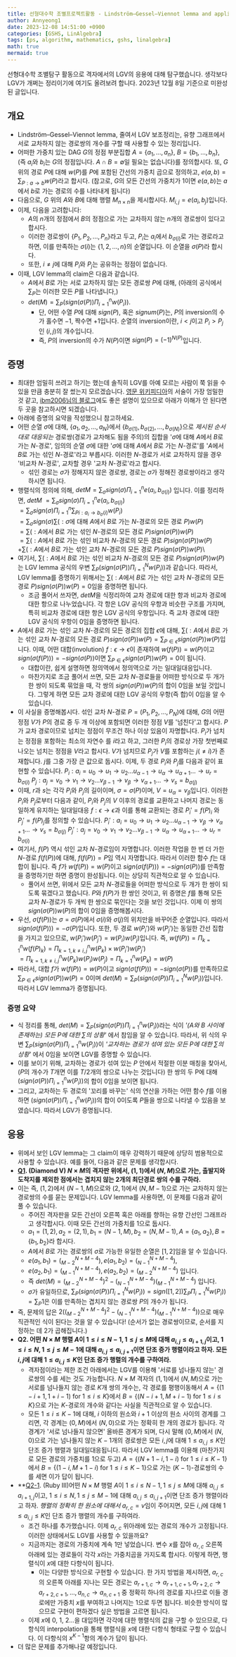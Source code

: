 ```yaml
---
title: 선형대수학 조별프로젝트활동 - Lindström–Gessel–Viennot lemma and applications
author: Annyeong1
date: 2023-12-08 14:51:00 +0900
categories: [GSHS, LinAlgebra]
tags: [ps, algorithm, mathematics, gshs, linalgebra]
math: true
mermaid: true
---
```

선형대수학 조별탐구 활동으로 격자에서의 LGV의 응용에 대해 탐구했습니다. 생각보다 LGV가 개쩌는 정리이기에 여기도 올려보려 합니다. 2023년 12월 8일 기준으로 미완성된 글입니다.
## 개요
- Lindström–Gessel–Viennot lemma, 줄여서 LGV 보조정리는, 유향 그래프에서 서로 교차하지 않는 경로쌍의 개수를 구할 때 사용할 수 있는 정리입니다. 
- 어떠한 가중치 있는 DAG $G$의 정점 부분집합 $A=\{a_1,...,a_n\}$, $B=\{b_1,...,b_n\}$, (즉 $a_i$와 $b_i$는 $G$의 정점입니다. $A \cap B = \emptyset$일 필요는 없습니다)를 정의합시다. 또, $G$ 위의 경로 $P$에 대해 $w(P)$를 $P$에 포함된 간선의 가중치 곱으로 정의하고, $e(a,b) = \sum_{P:a \rightarrow b}w(P)$라고 합시다. (참고로, $G$의 모든 간선의 가중치가 1이면 $e(a,b)$는 $a$에서 $b$로 가는 경로의 수를 나타내게 됩니다)
- 다음으로, $G$ 위의 $A$와 $B$에 대해 행렬 $M_{n \times n}$을 제시합시다. $M_{i,j}=e(a_i,b_j)$입니다.
- 이제, 다음을 고려합니다:
	- $A$의 $n$개의 정점에서 $B$의 정점으로 가는 교차하지 않는 $n$개의 경로쌍이 있다고 합시다.
	- 이러한 경로쌍이 $\{P_1, P_2, ..., P_n\}$라고 두고, $P_i$는 $a_i$에서 $b_{\sigma(i)}$로 가는 경로라고 하면, 이를 만족하는 $\sigma(i)$는 $\{1,2,...,n\}$의 순열입니다. 이 순열을 $\sigma(P)$라 합시다.
	- 또한, $i \neq j$에 대해 $P_i$와 $P_j$는 공유하는 정점이 없습니다.
- 이때, LGV lemma의 claim은 다음과 같습니다.
	- $A$에서 $B$로 가는 서로 교차하지 않는 모든 경로쌍 $P$에 대해, (아래의 공식에서 $\sum_P$는 이러한 모든 $P$를 나타냅니다,)
	- $det(M) = \sum_P (sign(\sigma(P))\Pi_{i=1}^{n}w(P_i))$.
		- 단, 어떤 수열 $P$에 대해 $sign(P)$, 혹은 $signum(P)$는, $P$의 inversion의 수가 홀수면 $-1$, 짝수면 $+1$입니다. 순열의 inversion이란, $i<j$이고 $P_i>P_j$인 $(i,j)$의 개수입니다.
		- 즉, $P$의 inversion의 수가 $N(P)$이면 $sign(P)=(-1)^{N(P)}$입니다.

## 증명
- 최대한 엄밀히 쓰려고 하기는 했는데 솔직히 LGV를 아예 모르는 사람이 쭉 읽을 수 있을 만큼 충분히 잘 썼는지 모르겠습니다. [영문 위키피디아](https://en.wikipedia.org/wiki/Lindstr%C3%B6m%E2%80%93Gessel%E2%80%93Viennot_lemma)의 서술이 가장 엄밀한 것 같고, [ibm2006님의 블로그](https://cocoachan.tistory.com/20)에도 좋은 설명이 있으므로 아래가 이해가 안 된다면 두 곳을 참고하시면 되겠습니다.
- 아래에 증명의 요약을 작성했으니 참고하세요.
- 어떤 순열 $\sigma$에 대해, $\{a_1,a_2,...,a_N\}$에서 $\{b_{\sigma(1)}, b_{\sigma(2)}, ...,b_{\sigma(N)}\}$으로 _제시된 순서대로 대응되는_ 경로쌍(경로가 교차해도 됨을 주의)의 집합을 '$\sigma$에 대해 $A$에서 $B$로 가는 $N$-경로', 임의의 순열 $\sigma$에 대한 '$\sigma$에 대해 $A$에서 $B$로 가는 $N$-경로'를 '$A$에서 $B$로 가는 섞인 $N$-경로'라고 부릅시다. 이러한 $N$-경로가 서로 교차하지 않을 경우 '비교차 $N$-경로', 교차할 경우 '교차 $N$-경로'라고 합시다.
	- 섞인 경로는 $\sigma$가 정해지지 않은 경로쌍, 경로는 $\sigma$가 정해진 경로쌍이라고 생각하시면 됩니다.
- 행렬식의 정의에 의해, $detM = \sum_\sigma sign(\sigma) \Pi_{i=1}^n e(a_i,b_{\sigma(i)})$ 입니다. 이를 정리하면, 
$detM$
$= \sum_\sigma sign(\sigma) \Pi_{i=1}^n e(a_i,b_{\sigma(i)})$\
$= \sum_\sigma sign(\sigma) \Pi_{i=1}^n \sum_{Pi: a_i \rightarrow b_\sigma(i)} w(P_i)$\
$= \sum_\sigma sign(\sigma) \sum(: \sigma$에 대해 $A$에서 $B$로 가는 $N$-경로의 모든 경로 $P)w(P)$\
$= \sum(:A$에서 $B$로 가는 섞인 $N$-경로의 모든 경로 $P)sign(\sigma(P))w(P)$\
$= \sum(: A$에서 $B$로 가는 섞인 비교차 $N$-경로의 모든 경로 $P$)$sign(\sigma(P))w(P)$\
$+\sum(: A$에서 $B$로 가는 섞인 교차 $N$-경로의 모든 경로 $P)sign(\sigma(P))w(P)$\
- 여기서, $\sum(: A$에서 $B$로 가는 섞인 비교차 $N$-경로의 모든 경로 $P)sign(\sigma(P))w(P)$는 LGV lemma 공식의 우변 $\sum_P (sign(\sigma(P))\Pi_{i=1}^{N}w(P_i))$과 같습니다. 따라서, LGV lemma를 증명하기 위해서는 $\sum(: A$에서 $B$로 가는 섞인 교차 $N$-경로의 모든 경로 $P) sign(\sigma(P))w(P) = 0$임을 증명하면 됩니다.
	- 조금 풀어서 쓰자면, $detM$을 식정리하여 교차 경로에 대한 항과 비교차 경로에 대한 항으로 나누었습니다. 각 항은 LGV 공식의 우항과 비슷한 구조를 가지며, 특히 비교차 경로에 대한 항은 LGV 공식의 우항입니다. 즉 교차 경로에 대한 LGV 공식의 우항이 0임을 증명하면 됩니다.
- $A$에서 $B$로 가는 섞인 교차 $N$-경로의 모든 경로의 집합 $\epsilon$에 대해, $\sum(:A$에서 $B$로 가는 섞인 교차 $N$-경로의 모든 경로 $P) sign(\sigma(P))w(P) = \sum_{P \in \epsilon} sign(\sigma(P))w(P)$입니다. 이때, 어떤 대합(involution) $f:\epsilon \to \epsilon$이 존재하여 $w(f(P))=w(P)$이고 $sign(\sigma(f(P)))=-sign(\sigma(P))$이면 $\sum_{P \in \epsilon} sign(\sigma(P))w(P) = 0$이 됩니다.
	- 대합이란, 쉽게 설명하면 정의역에서 정의역으로 가는 일대일대응입니다.
	- 마찬가지로 조금 풀어서 쓰면, 모든 교차 $N$-경로들을 어떠한 방식으로 두 개가 한 쌍이 되도록 묶었을 때, 각 쌍의 $sign(\sigma(P))w(P)$의 합이 $0$임을 보일 것입니다. 그렇게 하면 모든 교차 경로에 대한 LGV 공식의 우항(즉 합)이 $0$임을 알 수 있습니다.
- 이 사실을 증명해봅시다. 섞인 교차 $N$-경로 $P=(P_1,P_2,...,P_N)$에 대해, $G$의 어떤 정점 $V$가 $P$의 경로 중 두 개 이상에 포함되면 이러한 정점 $V$를 '넘친다'고 합시다. $P$가 교차 경로이므로 넘치는 정점이 무조건 하나 이상 있음이 자명합니다. $P_i$가 넘치는 정점을 포함하는 최소의 자연수 를 $i$라고 하고, 그러한 $P_i$의 경로상 가장 첫번째로 나오는 넘치는 정점을 $V$라고 합시다. $V$가 넘치므로 $P_j$가 $V$를 포함하는 $j(\neq i)$가 존재합니다. $j$를 그중 가장 큰 값으로 둡시다. 이제, 두 경로 $P_i$와 $P_j$를 다음과 같이 표현할 수 있습니다.
$P_i: a_i=u_0 \rightarrow u_1 \rightarrow u_2 ... u_{\alpha-1} \rightarrow u_\alpha \rightarrow u_{\alpha+1} ... \rightarrow u_r = b_{\sigma(i)}$
$P_j: a_j=v_0 \rightarrow v_1 \rightarrow v_2 ... v_{\beta-1} \rightarrow v_\beta \rightarrow v_{\alpha+1} ... \rightarrow v_s = b_{\sigma(j)}$
- 이때, $r$과 $s$는 각각 $P_i$와 $P_j$의 길이이며, $\sigma=\sigma(P)$이며, $V=u_\alpha=v_\beta$입니다. 이러한 $P_i$와 $P_j$로부터 다음과 같이, $P_i$와 $P_j$의 $V$ 이후의 경로를 교환하고 나머지 경로는 동일하게 유지하는 일대일대응 $f:\epsilon \to \epsilon$과 이를 통해 교환되는 경로 ${P_{i}' = f(P)_{i}}$ 와 ${P_{j}' = f(P)_{j}}$를 정의할 수 있습니다.
$P_{i}' : a_{i}=u_{0} \rightarrow u_1 \rightarrow u_2 ... u_{\alpha-1} \rightarrow v_\beta \rightarrow v_{\alpha+1} ... \rightarrow v_{s} = b_{\sigma(j)}$
$P_{j}' : a_{j}=v_{0} \rightarrow v_1 \rightarrow v_2 ... v_{\beta-1} \rightarrow u_\alpha \rightarrow u_{\alpha+1} ... \rightarrow u_{r} = b_{\sigma(i)}$
- 여기서, $f(P)$ 역시 섞인 교차 $N$-경로임이 자명합니다. 이러한 작업을 한 번 더 가한 $N$-경로 $f(f(P))$에 대해, $f(f(P))=P$임 역시 자명합니다. 따라서 이러한 함수 $f$는 대합이 됩니다. 즉 $f$가 $w(f(P))=w(P)$이고 $sign(\sigma(f(P)))=-sign(\sigma(P))$를 만족함을 증명하기만 하면 증명이 완성됩니다. 이는 상당히 직관적으로 알 수 있습니다.
	- 풀어서 쓰면, 위에서 모든 교차 $N$-경로들을 어떠한 방식으로 두 개가 한 쌍이 되도록 묶겠다고 했습니다. $P$와 $f(P)$가 한 쌍인 것이고, 위 증명은 $f$를 통해 모든 교차 $N$-경로가 두 개씩 한 쌍으로 묶인다는 것을 보인 것입니다. 이제 이 쌍의 $sign(\sigma(P))w(P)$의 합이 0임을 증명해봅시다.
- 우선, $\sigma(f(P))$는 $\sigma=\sigma(P)$에서 $\sigma(i)$와 $\sigma(j)$의 위치만을 바꾸어준 순열입니다. 따라서 $sign(\sigma(f(P))) = -\sigma(P)$입니다. 또한, 두 경로 $w(P_i')$와 $w(P_j')$는 동일한 간선 집합을 가지고 있으므로, $w(P_i')w(P_j')=w(P_i)w(P_j)$입니다. 즉, ${w(f(P))=\Pi_{k=1}^nw(f(P)_{k})=\Pi_{k=1,k\neq i,j}^nw(P_{k})\times w(P_{i}')w(P_{j}')}$\
  ${=\Pi_{k=1,k\neq i,j}^nw(P_{k})w(P_{i})w(P_{j})=\Pi_{k=1}^nw(P_{k})=w(P)}$
- 따라서, 대합 $f$가 $w(f(P))=w(P)$이고 $sign(\sigma(f(P)))=-sign(\sigma(P))$를 만족하므로 $\sum_{P \in \epsilon} sign(\sigma(P))w(P) = 0$이며 $det(M) = \sum_P (sign(\sigma(P))\Pi_{i=1}^{N}w(P_i))$입니다. 따라서 LGV lemma가 증명됩니다.

### 증명 요약
- 식 정리를 통해, $det(M) = \sum_P (sign(\sigma(P))\Pi_{i=1}^{n}w(P_i))$라는 식이 *'($A$와 $B$ 사이에 존재하는) 모든 $P$에 대한 $\sum$의 상황'* 에서 참임을 알 수 있습니다. 따라서, 위 식의 우변 $\sum_P (sign(\sigma(P))\Pi_{i=1}^{n}w(P_i))$이 *'교차하는 경로가 섞여 있는 모든 $P$에 대한 $\sum$의 상황'* 에서 0임을 보이면 LGV를 증명할 수 있습니다.
- 이를 보이기 위해, 교차하는 경로가 섞여 있는 $P$ 안에서 적절한 이분 매칭을 찾아서,($P$의 개수가 $T$개면 이를 $T/2$개의 쌍으로 나누는 것입니다) 한 쌍의 두 P에 대해 $(sign(\sigma(P))\Pi_{i=1}^{n}w(P_i))$의 합이 0임을 보이면 됩니다.
- 그리고, 교차하는 두 경로의 '꼬리를 바꾸는' 식의 연산을 가하는 어떤 함수 $f$를 이용하면 $(sign(\sigma(P))\Pi_{i=1}^{n}w(P_i))$의 합이 0이도록 $P$들을 쌍으로 나타낼 수 있음을 보였습니다. 따라서 LGV가 증명됩니다.

## 응용
- 위에서 보인 LGV lemma는 그 claim이 매우 강력하기 때문에 상당히 범용적으로 사용할 수 있습니다. 예를 들어, 다음과 같은 문제를 생각합시다.
- **[Q1](https://www.acmicpc.net/problem/27533). (Diamond V) $N \times M$의 격자판 위에서, $(1,1)$에서 $(N,M)$으로 가는, 출발지와 도착지를 제외한 점에서는 겹치지 않는 2개의 최단경로 쌍의 수를 구하라.**
- 이는 즉, $(1,2)$에서 $(N-1,M)$으로와 $(2,1)$에서 $(N,M-1)$으로 가는 교차하지 않는 경로쌍의 수를 묻는 문제입니다. LGV lemma를 사용하면, 이 문제를 다음과 같이 풀 수 있습니다.
	- 주어진 격자판을 모든 간선이 오른쪽 혹은 아래를 향하는 유향 간선인 그래프라고 생각합시다. 이때 모든 간선의 가중치를 1으로 둡시다.
	- $a_1=(1,2), a_2=(2,1), b_1=(N-1,M), b_2=(N,M-1), A=\{a_1,a_2\}, B=\{b_1,b_2\}$라 합시다.
	- $A$에서 $B$로 가는 경로쌍의 $\sigma$로 가능한 유일한 순열은 $[1,2]$임을 알 수 있습니다.
	- ${e(a_{1},b_{1})=(^{N+M-4}_{M-2}), e(a_{1},b_{2}) = (^{N+M-4}_{N-1})}$,
	- ${e(a_2,b_1) = (^{N+M-4}_{M-1}), e(a_2,b_2) = (^{N+M-4}_{M-2})}$ 입니다.
	- 즉 ${det(M)=(^{N+M-4}_{M-2})^2-(^{N+M-4}_{N-1})(^{N+M-4}_{M-1})}$ 입니다.
	- $\sigma$가 유일하므로, $\sum_P (sign(\sigma(P))\Pi_{i=1}^{N}w(P_i)) = sign([1,2])\sum_P\Pi_{i=1}^{N}w(P_i)) = \sum_P1$은 이를 만족하는 겹치지 않는 경로쌍 $P$의 개수가 됩니다.
- 즉, 문제의 답은 ${2((^{N+M-4}_{M-2})^2-(^{N+M-4}_{N-1})(^{N+M-4}_{M-1}))}$으로 매우 직관적인 식이 된다는 것을 알 수 있습니다! (순서가 없는 경로쌍이므로, 순서를 지정하는 데 $2$가 곱해집니다.)
- **Q2. 어떤 $N \times M$ 행렬 $A$이 $1 \leq i \leq N-1, 1 \leq j \leq M$에 대해 $a_{i,j} \leq a_{i+1,j}$이고, $1 \leq i \leq N, 1 \leq j \leq M-1$에 대해 $a_{i,j} \leq a_{i,j+1}$이면 단조 증가 행렬이라고 하자. 모든 $i,j$에 대해 $1 \leq a_{i,j} \leq K$인 단조 증가 행렬의 개수를 구하여라.**
	- 격자점이라는 제한 조건 아래에서는 LGV를 이용해 '서로를 넘나들지 않는' 경로쌍의 수를 세는 것도 가능합니다. $N \times M$ 격자의 $(1,1)$에서 $(N,M)$으로 가는 서로를 넘나들지 않는 경로 $K$개 쌍의 개수는, 각 경로를 평행이동해서 ${A=\{(1-i+1, 1+i-1)}$ for ${1 \leq i \leq K\}}$에서 ${B=\{(N-i+1, M+i-1)}$ for ${1 \leq i \leq K\}}$으로 가는 $K$-경로의 개수와 같다는 사실을 직관적으로 알 수 있습니다.
	- 모든 $1 \leq i \leq K-1$에 대해, $i$ 이하의 원소와 $i+1$ 이상의 원소 사이의 경계를 그리면, 각 경계는 $(0,M)$에서 $(N,0)$으로 가는 정확히 한 개의 경로가 됩니다. 각 경계가 '서로 넘나들지 않으면' 올바른 경계가 되며, 다시 말해 $(0,M)$에서 $(N,0)$으로 가는 넘나들지 않는 $K-1$개의 경로쌍은 모든 $i,j$에 대해 $1 \leq a_{i,j} \leq K$인 단조 증가 행렬과 일대일대응됩니다. 따라서 LGV lemma를 이용해 (마찬가지로 모든 경로의 가중치를 1으로 두고) ${A=\{(N+1-i, 1-i)}$ for ${1 \leq i \leq K-1\}}$에서 ${B=\{(1-i, M+1-i)}$ for ${1 \leq i \leq K-1\}}$으로 가는 $(K-1)$-경로쌍의 수를 세면 이가 답이 됩니다.
- **[Q2-1](https://www.acmicpc.net/problem/21265). (Ruby III)어떤 $N \times M$ 행렬 $A$이 $1 \leq i \leq N-1, 1 \leq j \leq M$에 대해 $a_{i,j} \leq a_{i+1,j}$이고, $1 \leq i \leq N, 1 \leq j \leq M-1$에 대해 $a_{i,j} \leq a_{i,j+1}$이면 단조 증가 행렬이라고 하자. _행렬의 정확히 한 원소에 대해서_ ${a_{r,c}=v}$임이 주어지면, 모든 $i,j$에 대해 ${1 \leq a_{i,j} \leq K}$인 단조 증가 행렬의 개수를 구하여라.
	- 조건 하나를 추가했습니다. 이제 $a_{r,c}$ 위아래에 있는 경로의 개수가 고정됩니다. 이러한 상태에서도 LGV를 사용할 수 있을까요?
	- 지금까지는 경로의 가중치에 계속 1만 넣었습니다. 변수 $x$를 잡아 $a_{r,c}$ 오른쪽 아래에 있는 경로들이 각각 $x$라는 가중치곱을 가지도록 합시다. 이렇게 하면, 행렬식이 $x$에 대한 다항식이 됩니다. 
		- 이는 다양한 방식으로 구현할 수 있습니다. 한 가지 방법을 제시하면, $a_{r,c}$의 오른쪽 아래를 지나는 모든 경로는 $a_{r+1,c} \rightarrow a_{r+1,c+1}, a_{r+2,c} \rightarrow a_{r+2,c+1}, ..., a_{n,c} \rightarrow a_{n,c+1}$ 중 정확히 하나의 경로를 지나므로 이들 경로에만 가중치 $x$를 부여하고 나머지는 1으로 두면 됩니다. 비슷한 방식이 많으므로 구현이 편하겠다 싶은 방법을 고르면 됩니다.
	- 이제 $x$에 0, 1, 2...을 대입하면 각각에 대한 행렬식의 값을 구할 수 있으므로, 다항식의 interpolation을 통해 행렬식을 $x$에 대한 다항식 형태로 구할 수 있습니다. 이 다항식의 $x^{K-1}$항의 계수가 답이 됩니다.
- 더 많은 문제를 추가해나갈 예정입니다.
